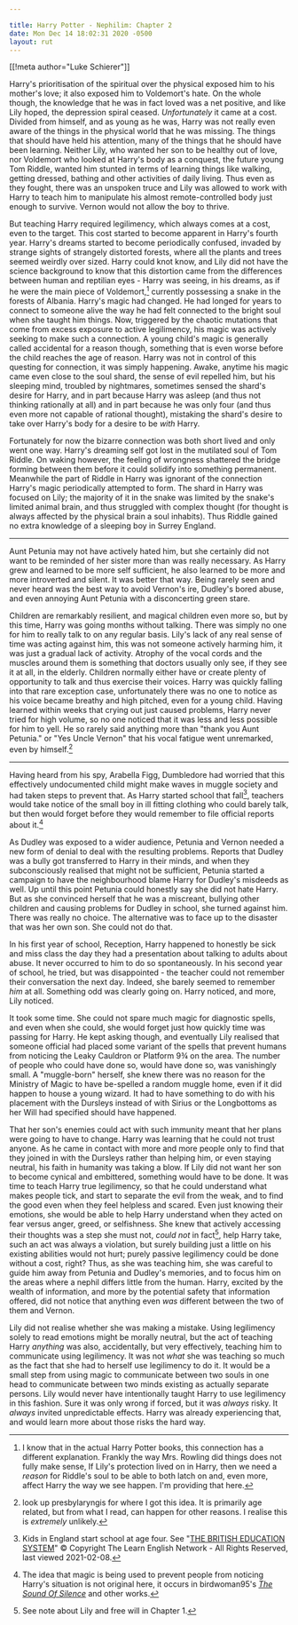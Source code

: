 ```yaml
---

title: Harry Potter - Nephilim: Chapter 2 
date: Mon Dec 14 18:02:31 2020 -0500
layout: rut
---
```


[[!meta author="Luke Schierer"]] 

Harry's prioritisation of the spiritual over the physical exposed him to his
mother's love; it also exposed him to Voldemort's hate.  On the whole though,
the knowledge that he was in fact loved was a net positive, and like Lily
hoped, the depression spiral ceased.  *Unfortunately* it came at a cost.
Divided from himself, and as young as he was, Harry was not really even
aware of the things in the physical world that he was missing.  The things
that should have held his attention, many of the things that he should have
been learning.  Neither Lily, who wanted her son to be healthy out of love,
nor Voldemort who looked at Harry's body as a conquest, the future young
Tom Riddle, wanted him stunted in terms of learning things like walking,
getting dressed, bathing and other activities of daily living.  Thus even
as they fought, there was an unspoken truce and Lily was allowed to work
with Harry to teach him to manipulate his almost remote-controlled body just
enough to survive.  Vernon would not allow the boy to thrive.

But teaching Harry required legilimency, which always comes at a cost, even to
the target.  This cost started to become apparent in Harry's fourth year.
Harry's dreams started to become periodically confused, invaded by strange
sights of strangely distorted forests, where all the plants and trees seemed
weirdly over sized.  Harry could knot know, and Lily did not have the science
background to know that this distortion came from the differences between human
and reptilian eyes - Harry was seeing, in his dreams, as if he were the main
piece of Voldemort,[^20210917-2] currently possessing a snake in the forests of
Albania.  Harry's magic had changed.  He had longed for years to connect to
someone alive the way he had felt connected to the bright soul when she taught
him things.  Now, triggered by the chaotic mutations that come from excess
exposure to active legilimency, his magic was actively seeking to make such a
connection.  A young child's magic is generally called accidental for a reason
though, something that is even worse before the child reaches the age of reason.
Harry was not in control of this questing for connection, it was simply
happening.  Awake, anytime his magic came even close to the soul shard, the
sense of evil repelled him, but his sleeping mind, troubled by nightmares,
sometimes sensed the shard's desire for Harry, and in part because Harry was
asleep (and thus not thinking rationally at all) and in part because he was only
four (and thus even more not capable of rational thought), mistaking the shard's
desire to take over Harry's body for a desire to be *with* Harry.  

Fortunately for now the bizarre connection was both short lived and only went
one way.  Harry's dreaming self got lost in the mutilated soul of Tom Riddle.
On waking however, the feeling of wrongness shattered the bridge forming between
them before it could solidify into something permanent.  Meanwhile the part of
Riddle in Harry was ignorant of the connection Harry's magic periodically
attempted to form.  The shard in Harry was focused on Lily; the majority of it
in the snake was limited by the snake's limited animal brain, and thus struggled
with complex thought (for thought is always affected by the physical brain a
soul inhabits).  Thus Riddle gained no extra knowledge of a sleeping boy in
Surrey England.

- - - 

Aunt Petunia may not have actively hated him, but she certainly did not want
to be reminded of her sister more than was really necessary.  As Harry grew
and learned to be more self sufficient, he also learned to be more and more
introverted and silent.  It was better that way.  Being rarely seen and
never heard was the best way to avoid Vernon's ire, Dudley's bored abuse,
and even annoying Aunt Petunia with a disconcerting green stare.

Children are remarkably resilient, and magical children even more so, but by
this time, Harry was going months without talking. There was simply no one for
him to really talk to on any regular basis.  Lily's lack of any real sense
of time was acting against him, this was not someone actively harming him,
it was just a gradual lack of activity.  Atrophy of the vocal cords and the
muscles around them is something that doctors usually only see, if they see
it at all, in the elderly.  Children normally either have or create plenty of
opportunity to talk and thus exercise their voices.  Harry was quickly falling
into that rare exception case, unfortunately there was no one to notice as his
voice became breathy and high pitched, even for a young child.  Having learned
within weeks that crying out just caused problems, Harry never tried for high
volume, so no one noticed that it was less and less possible for him to yell.
He so rarely said anything more than "thank you Aunt Petunia." or "Yes Uncle
Vernon" that his vocal fatigue went unremarked, even by himself.[^20201214-2]

- - -

Having heard from his spy, Arabella Figg, Dumbledore had worried that this
effectively undocumented child might make waves in muggle society and had
taken steps to prevent that.  As Harry started school that fall[^20210208-2],
teachers would take notice of the small boy in ill fitting clothing who
could barely talk, but then would forget before they would remember to file
official reports about it.[^20210706-3]

As Dudley was exposed to a wider audience, Petunia and Vernon needed a new
form of denial to deal with the resulting problems.  Reports that Dudley was
a bully got transferred to Harry in their minds, and when they subconsciously
realised that might not be sufficient, Petunia started a campaign to have
the neighbourhood blame Harry for Dudley's misdeeds as well.  Up until this
point Petunia could honestly say she did not hate Harry.  But as she convinced
herself that he was a miscreant, bullying other children and causing problems
for Dudley in school, she turned against him.  There was really no choice.
The alternative was to face up to the disaster that was her own son.
She could not do that.

In his first year of school, Reception, Harry happened to honestly be sick
and miss class the day they had a presentation about talking to adults
about abuse.  It never occurred to him to do so spontaneously.  In his
second year of school, he tried, but was disappointed - the teacher could
not remember their conversation the next day.  Indeed, she barely seemed to
remember *him* at all. Something odd was clearly going on.  Harry noticed,
and more, Lily noticed.

It took some time.  She could not spare much magic for diagnostic spells,
and even when she could, she would forget just how quickly time was passing
for Harry.  He kept asking though, and eventually Lily realised that
someone official had placed some variant of the spells that prevent humans
from noticing the Leaky Cauldron or Platform 9¾ on the area.  The number of
people who could have done so, would have done so, was vanishingly small.
A "muggle-born" herself, she knew there was no reason for the Ministry of
Magic to have be-spelled a random muggle home, even if it did happen to house a
young wizard.  It had to have something to do with his placement with the
Dursleys instead of with Sirius or the Longbottoms as her Will had specified
should have happened.

That her son's enemies could act with such immunity meant that her plans were
going to have to change.  Harry was learning that he could not trust anyone.
As he came in contact with more and more people only to find that they joined
in with the Dursleys rather than helping him, or even staying neutral, his
faith in humanity was taking a blow. If Lily did not want her son to become
cynical and embittered, something would have to be done.  It was time to teach
Harry true legilimency, so that he could understand what makes people tick,
and start to separate the evil from the weak, and to find the good even when
they feel helpless and scared.  Even just knowing their emotions, she would be
able to help Harry understand when they acted on fear versus anger, greed, or
selfishness.  She knew that actively accessing their thoughts was a step she
must not, *could not* in fact[^20210208-1], help Harry take, such an act was
always a violation, but surely building just a little on his existing abilities
would not hurt; purely passive legilimency could be done without a cost, right?
Thus, as she was teaching him, she was careful to guide him away from Petunia
and Dudley's memories, and to focus him on the areas where a nephil differs
little from the human.  Harry, excited by the wealth of information, and more by
the potential safety that information offered, did not notice that anything even
*was* different between the two of them and Vernon.  

Lily did not realise whether she was making a mistake.  Using legilimency
solely to read emotions might be morally neutral, but the act of teaching
Harry *anything* was also, accidentally, but very effectively, teaching him
to communicate using legilimency.  It was not *what* she was teaching so much as
the fact that she had to herself use legilimency to do it.  It would be a small
step from using magic to communicate between two souls in one head to
communicate between two minds existing as actually separate persons.  Lily would
never have intentionally taught Harry to use legilimency in this fashion.  Sure
it was only wrong if forced, but it was *always* risky.  It *always* invited
unpredictable effects.  Harry was already experiencing that, and would learn
more about those risks the hard way.

[^20210917-2]: I know that in the actual Harry Potter books, this connection has
    a different explanation.  Frankly the way Mrs. Rowling did things does not
    fully make sense, If Lily's protection lived on in Harry, then we need a
    *reason* for Riddle's soul to be able to both latch on and, even more,
    affect Harry the way we see happen.  I'm providing that here. 

[^20210706-3]: The idea that magic is being used to prevent people from noticing
    Harry's situation is not original here, it occurs in birdwoman95's _[The Sound
    Of Silence](https://www.fanfiction.net/s/12175260)_ and other works.  

[^20201214-2]: look up presbylaryngis for where I got this idea. It is primarily
    age related, but from what I read, can happen for other reasons.  I realise
    this is *extremely* unlikely. 

[^20210208-2]: Kids in England start school at age four.  See 
    "[THE BRITISH EDUCATION SYSTEM][TBES]" © Copyright The Learn English 
    Network - All Rights Reserved, last viewed 2021-02-08.

[TBES]: https://www.learnenglish.de/culture/educationculture.html

[^20210208-1]: See note about Lily and free will in Chapter 1. 

